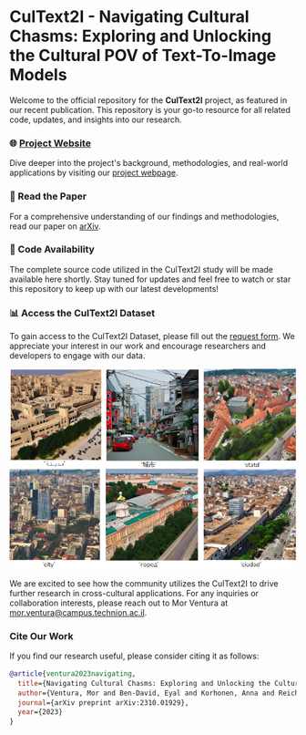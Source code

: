 # CulText2I - Navigating Cultural Chasms: Exploring and Unlocking the Cultural POV of Text-To-Image Models

Welcome to the official repository for the **CulText2I** project, as featured in our recent publication. This repository is your go-to resource for all related code, updates, and insights into our research.

### 🌐 [Project Website](https://venturamor.github.io/CulText2IWeb/)
Dive deeper into the project's background, methodologies, and real-world applications by visiting our [project webpage](https://venturamor.github.io/CulText2IWeb/).

### 📖 Read the Paper
For a comprehensive understanding of our findings and methodologies, read our paper on [arXiv](https://arxiv.org/abs/2310.01929).

### 🚀 Code Availability
The complete source code utilized in the CulText2I study will be made available here shortly. Stay tuned for updates and feel free to watch or star this repository to keep up with our latest developments!

### 📊 Access the CulText2I Dataset
To gain access to the CulText2I Dataset, please fill out the [request form](https://forms.gle/sMse83tSp1DtqYd3A). We appreciate your interest in our work and encourage researchers and developers to engage with our data.

![CulText2I City Visualization](photo_of_city.png)

We are excited to see how the community utilizes the CulText2I to drive further research in cross-cultural applications. For any inquiries or collaboration interests, please reach out to Mor Ventura at [mor.ventura@campus.technion.ac.il](mailto:mor.ventura@campus.technion.ac.il).


### Cite Our Work
If you find our research useful, please consider citing it as follows:

```bibtex
@article{ventura2023navigating,
  title={Navigating Cultural Chasms: Exploring and Unlocking the Cultural POV of Text-To-Image Models},
  author={Ventura, Mor and Ben-David, Eyal and Korhonen, Anna and Reichart, Roi},
  journal={arXiv preprint arXiv:2310.01929},
  year={2023}
}
